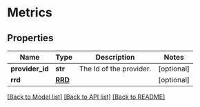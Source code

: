 # Metrics

## Properties
Name | Type | Description | Notes
------------ | ------------- | ------------- | -------------
**provider_id** | **str** | The Id of the provider. | [optional] 
**rrd** | [**RRD**](RRD.md) |  | [optional] 

[[Back to Model list]](../README.md#documentation-for-models) [[Back to API list]](../README.md#documentation-for-api-endpoints) [[Back to README]](../README.md)

